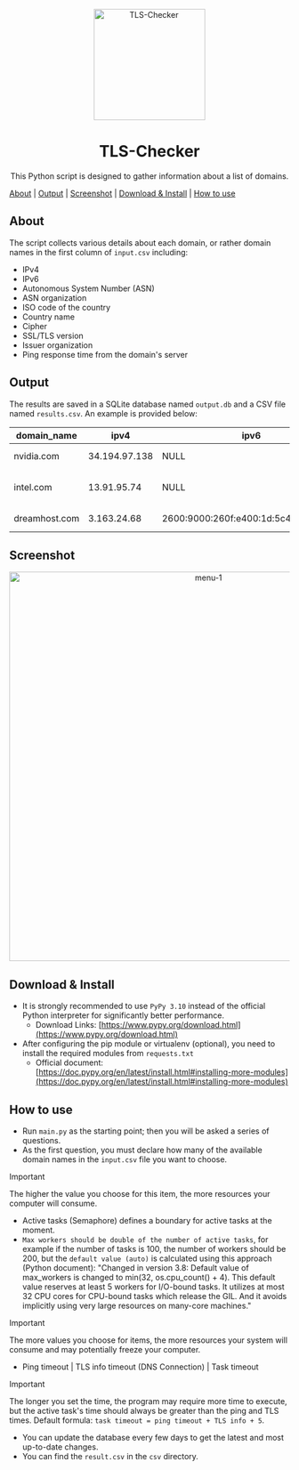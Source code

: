 <p align="center">
    <img src="https://github.com/ImanMontajabi/TLS-Checker/assets/52942515/dc37f607-505a-4654-8838-a42a49ecd55d" alt="TLS-Checker" width="200">
</p>

<h1 align="center">TLS-Checker</h1>

<p align="center">This Python script is designed to gather information about a list of domains.</p>

[About](https://github.com/ImanMontajabi/TLS-Checker/blob/main/README.md#about) | [Output](https://github.com/ImanMontajabi/TLS-Checker/blob/main/README.md#output) | [Screenshot](https://github.com/ImanMontajabi/TLS-Checker/blob/main/README.md#screenshot) | [Download & Install](https://github.com/ImanMontajabi/TLS-Checker/blob/main/README.md#download--install) | [How to use](https://github.com/ImanMontajabi/TLS-Checker/blob/main/README.md#how-to-use)

## About

The script collects various details about each domain, or rather domain names in the first column of `input.csv` including:

- IPv4
- IPv6
- Autonomous System Number (ASN)
- ASN organization
- ISO code of the country
- Country name
- Cipher
- SSL/TLS version
- Issuer organization
- Ping response time from the domain's server

## Output

The results are saved in a SQLite database named `output.db` and a CSV file named `results.csv`. An example is provided below:

| domain_name  | ipv4           | ipv6                                      | asn   | asn_organ                  | iso_code | country       | cipher                          | tls_version | issuer_organ    | ping |
|--------------|----------------|-------------------------------------------|-------|----------------------------|----------|---------------|---------------------------------|-------------|-----------------|------|
| nvidia.com   | 34.194.97.138 | NULL                                      | 14618 | AMAZON-AES                 | US       | United States | ECDHE-RSA-AES128-GCM-SHA256    | TLSv1.2     | Amazon          | 183  |
| intel.com    | 13.91.95.74    | NULL                                      | 8075  | MICROSOFT-CORP-MSN-AS-BLOCK| US       | United States | TLS_AES_256_GCM_SHA384         | TLSv1.3     | Greater Manchester| NULL |
| dreamhost.com| 3.163.24.68    | 2600:9000:260f:e400:1d:5c4:5c40:93a1     | 16509 | AMAZON-02                  | US       | United States | TLS_AES_128_GCM_SHA256         | TLSv1.3     | Amazon          | 266  |

## Screenshot

<p align="center">
    <img src="https://github.com/ImanMontajabi/TLS-Checker/assets/52942515/7b9d0174-7f33-410e-a050-ba65cc0dbba9" alt="menu-1" style="width:700px">
</p>

## Download & Install

- It is strongly recommended to use `PyPy 3.10` instead of the official Python interpreter for significantly better performance.
  - Download Links: [https://www.pypy.org/download.html](https://www.pypy.org/download.html)
- After configuring the pip module or virtualenv (optional), you need to install the required modules from `requests.txt`
  - Official document: [https://doc.pypy.org/en/latest/install.html#installing-more-modules](https://doc.pypy.org/en/latest/install.html#installing-more-modules)

## How to use

- Run `main.py` as the starting point; then you will be asked a series of questions.
- As the first question, you must declare how many of the available domain names in the `input.csv` file you want to choose.

> [!IMPORTANT]
> The higher the value you choose for this item, the more resources your computer will consume.

- Active tasks (Semaphore) defines a boundary for active tasks at the moment.
- `Max workers should be double of the number of active tasks`, for example if the number of tasks is 100, the number of workers should be 200, but the `default value (auto)` is calculated using this approach (Python document): "Changed in version 3.8: Default value of max_workers is changed to min(32, os.cpu_count() + 4). This default value reserves at least 5 workers for I/O-bound tasks. It utilizes at most 32 CPU cores for CPU-bound tasks which release the GIL. And it avoids implicitly using very large resources on many-core machines."

> [!IMPORTANT]
> The more values you choose for items, the more resources your system will consume and may potentially freeze your computer.

- Ping timeout | TLS info timeout (DNS Connection) | Task timeout

> [!IMPORTANT]
> The longer you set the time, the program may require more time to execute, but the active task's time should always be greater than the ping and TLS times. Default formula: `task timeout = ping timeout + TLS info + 5`.

- You can update the database every few days to get the latest and most up-to-date changes.
- You can find the `result.csv` in the `csv` directory.
